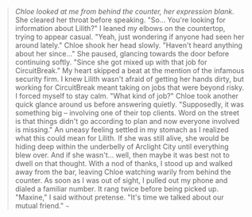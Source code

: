 >*Chloe looked at me from behind the counter, her expression blank.*
>She cleared her throat before speaking. "So... You're looking for information about Lilith?"
>I leaned my elbows on the countertop, trying to appear casual. "Yeah, just wondering if anyone had seen her around lately."
>Chloe shook her head slowly. "Haven't heard anything about her since..." She paused, glancing towards the door before continuing softly. "Since she got mixed up with that job for CircuitBreak."
>My heart skipped a beat at the mention of the infamous security firm. I knew Lilith wasn't afraid of getting her hands dirty, but working for CircuitBreak meant taking on jobs that were beyond risky.
>I forced myself to stay calm. "What kind of job?"
>Chloe took another quick glance around us before answering quietly. "Supposedly, it was something big – involving one of their top clients. Word on the street is that things didn't go according to plan and now everyone involved is missing."
>An uneasy feeling settled in my stomach as I realized what this could mean for Lilith. If she was still alive, she would be hiding deep within the underbelly of Arclight City until everything blew over. And if she wasn't... well, then maybe it was best not to dwell on that thought.
>With a nod of thanks, I stood up and walked away from the bar, leaving Chloe watching warily from behind the counter. As soon as I was out of sight, I pulled out my phone and dialed a familiar number. It rang twice before being picked up.
>"Maxine," I said without pretense. "It's time we talked about our mutual friend."
>`~`
